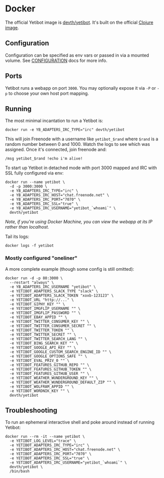# Docker

The official Yetibot image is
[devth/yetibot](https://hub.docker.com/r/devth/yetibot/). It's built on the
official [Clojure image](https://hub.docker.com/_/clojure/).

## Configuration

Configuration can be specified as env vars or passed in via a mounted volume.
See
[CONFIGURATION](https://github.com/devth/yetibot.core/blob/master/doc/CONFIGURATION.md)
docs for more info.

## Ports

Yetibot runs a webapp on port `3000`. You may optionally expose it via `-P` or
`-p` to choose your own host port mapping.

## Running

The most minimal incantation to run a Yetibot is:

```
docker run -e YB_ADAPTERS_IRC_TYPE="irc" devth/yetibot
```

This will join Freenode with a username like `yetibot_$rand` where `$rand` is a
random number between 0 and 1000. Watch the logs to see which was assigned. Once
it's connected, join freenode and:

```
/msg yetibot_$rand !echo i'm alive!
```

To start up Yetibot in detached mode with port 3000 mapped and IRC with SSL
fully configured via env:

```
docker run --name yetibot \
  -d -p 3000:3000 \
  -e YB_ADAPTERS_IRC_TYPE="irc" \
  -e YB_ADAPTERS_IRC_HOST="chat.freenode.net" \
  -e YB_ADAPTERS_IRC_PORT="7070" \
  -e YB_ADAPTERS_IRC_SSL="true" \
  -e YB_ADAPTERS_IRC_USERNAME="yetibot_`whoami`" \
  devth/yetibot
```

<em>Note, if you're using Docker Machine, you can view the webapp at its IP
rather than localhost.</em>

Tail its logs:

```
docker logs -f yetibot
```

### Mostly configured "oneliner"

A more complete example (though some config is still omitted):

```
docker run -d -p 80:3000 \
  --restart "always" \
  -e YB_ADAPTERS_IRC_USERNAME "yetibot" \
  -e YETIBOT_ADAPTERS_SLACK_TYPE "slack" \
  -e YETIBOT_ADAPTERS_SLACK_TOKEN "xoxb-123123" \
  -e YETIBOT_URL "http://..." \
  -e YETIBOT_GIPHY_KEY "" \
  -e YETIBOT_IMGFLIP_USERNAME "" \
  -e YETIBOT_IMGFLIP_PASSWORD "" \
  -e YETIBOT_EBAY_APPID "" \
  -e YETIBOT_TWITTER_CONSUMER_KEY "" \
  -e YETIBOT_TWITTER_CONSUMER_SECRET "" \
  -e YETIBOT_TWITTER_TOKEN "" \
  -e YETIBOT_TWITTER_SECRET "" \
  -e YETIBOT_TWITTER_SEARCH_LANG "" \
  -e YETIBOT_BING_SEARCH_KEY "" \
  -e YETIBOT_GOOGLE_API_KEY "" \
  -e YETIBOT_GOOGLE_CUSTOM_SEARCH_ENGINE_ID "" \
  -e YETIBOT_GOOGLE_OPTIONS_SAFE "" \
  -e YETIBOT_EVAL_PRIV_0 "" \
  -e YETIBOT_FEATURES_GITHUB_REPO "" \
  -e YETIBOT_FEATURES_GITHUB_TOKEN "" \
  -e YETIBOT_FEATURES_GITHUB_USER "" \
  -e YETIBOT_WEATHER_WUNDERGROUND_KEY "" \
  -e YETIBOT_WEATHER_WUNDERGROUND_DEFAULT_ZIP "" \
  -e YETIBOT_WOLFRAM_APPID "" \
  -e YETIBOT_WORDNIK_KEY "" \
  devth/yetibot
```

## Troubleshooting

To run an ephemeral interactive shell and poke around instead of running Yetibot:

```
docker run --rm -it --name yetibot \
  -e YETIBOT_LOG_LEVEL="trace" \
  -e YETIBOT_ADAPTERS_IRC_TYPE="irc" \
  -e YETIBOT_ADAPTERS_IRC_HOST="chat.freenode.net" \
  -e YETIBOT_ADAPTERS_IRC_PORT="7070" \
  -e YETIBOT_ADAPTERS_IRC_SSL="true" \
  -e YETIBOT_ADAPTERS_IRC_USERNAME="yetibot_`whoami`" \
  devth/yetibot \
  /bin/bash
```


